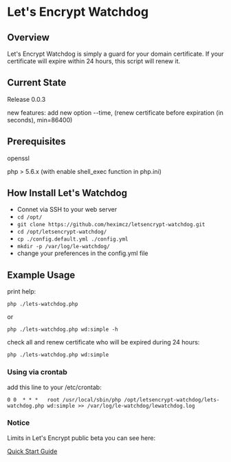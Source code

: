 # Let's Encrypt Watchdog


## Overview

Let's Encrypt Watchdog is simply a guard for your domain certificate. If your certificate will expire within 24 hours, this script will renew it.

## Current State

Release 0.0.3

new features: add new option --time, (renew certificate before expiration (in seconds), min=86400)

## Prerequisites

openssl

php > 5.6.x (with enable shell_exec function in php.ini)

## How Install Let's Watchdog

 - Connet via SSH to your web server
 - ```cd /opt/```
 - ```git clone https://github.com/heximcz/letsencrypt-watchdog.git```
 - ```cd /opt/letsencrypt-watchdog/```
 - ```cp ./config.default.yml ./config.yml```
 - ```mkdir -p /var/log/le-watchdog/```
 - change your preferences in the config.yml file

## Example Usage

print help:

```php ./lets-watchdog.php```

or

```php ./lets-watchdog.php wd:simple -h```

check all and renew certificate who will be expired during 24 hours:

```php ./lets-watchdog.php wd:simple```

### Using via crontab

add this line to your /etc/crontab:

```0 0  * * *   root /usr/local/sbin/php /opt/letsencrypt-watchdog/lets-watchdog.php wd:simple >> /var/log/le-watchdog/lewatchdog.log```

### Notice

Limits in Let's Encrypt public beta you can see here:

[Quick Start Guide](https://community.letsencrypt.org/t/quick-start-guide/1631)
